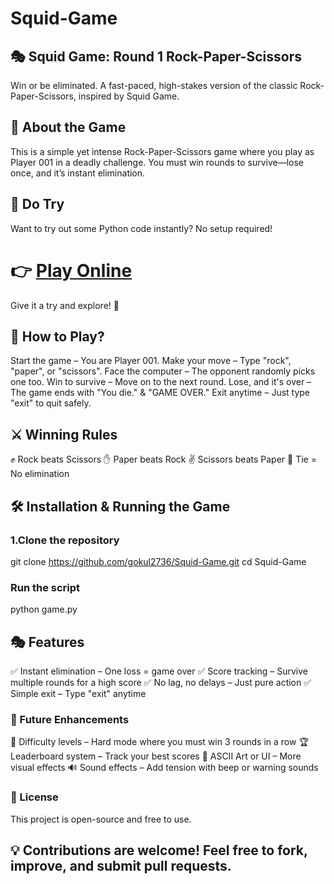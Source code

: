 # Squid-Game

## 🎭 Squid Game: Round 1 Rock-Paper-Scissors 
Win or be eliminated. A fast-paced, high-stakes version of the classic Rock-Paper-Scissors, inspired by Squid Game.

## 🚀 About the Game
This is a simple yet intense Rock-Paper-Scissors game where you play as Player 001 in a deadly challenge.
You must win rounds to survive—lose once, and it’s instant elimination.

## 📌 Do Try  

Want to try out some Python code instantly? No setup required!  

# 👉 [Play Online](https://www.programiz.com/online-compiler/165DJtwrLoQQB)  

Give it a try and explore! 🚀 

## 🎯 How to Play?
Start the game – You are Player 001.
Make your move – Type "rock", "paper", or "scissors".
Face the computer – The opponent randomly picks one too.
Win to survive – Move on to the next round.
Lose, and it's over – The game ends with "You die." & "GAME OVER."
Exit anytime – Just type "exit" to quit safely.
## ⚔ Winning Rules
✊ Rock beats Scissors
✋ Paper beats Rock
✌ Scissors beats Paper
🤝 Tie = No elimination
## 🛠 Installation & Running the Game
### 1.Clone the repository

git clone https://github.com/gokul2736/Squid-Game.git
cd Squid-Game

### Run the script
python game.py

## 🎭 Features
✅ Instant elimination – One loss = game over
✅ Score tracking – Survive multiple rounds for a high score
✅ No lag, no delays – Just pure action
✅ Simple exit – Type "exit" anytime

### 📌 Future Enhancements
🚀 Difficulty levels – Hard mode where you must win 3 rounds in a row
🏆 Leaderboard system – Track your best scores
🎨 ASCII Art or UI – More visual effects
🔊 Sound effects – Add tension with beep or warning sounds

### 📜 License
This project is open-source and free to use.

## 💡 Contributions are welcome! Feel free to fork, improve, and submit pull requests.
